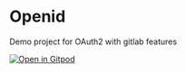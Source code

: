 # Openid

Demo project for OAuth2 with gitlab features

[![Open in Gitpod](https://gitpod.io/button/open-in-gitpod.svg)](https://gitpod.io/#https://github.com/...)
